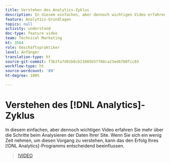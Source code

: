```yaml
---
title: Verstehen des Analytics-Zyklus
description: In diesem einfachen, aber dennoch wichtigen Video erfahren Sie, wie Sie die Daten Ihrer Site analysieren. Wenn Sie sich ein wenig Zeit nehmen, um diesen Vorgang zu verstehen, kann das den Erfolg Ihres Analytics-Programms entscheidend beeinflussen.
feature: Analytics-Grundlagen
topics: null
activity: understand
doc-type: feature video
team: Technical Marketing
kt: 3564
role: Geschäftspraktiker
level: Anfänger
translation-type: ht
source-git-commit: f3b3fa7d91b0cb21005b57768ca23ed6700fcc03
workflow-type: ht
source-wordcount: '89'
ht-degree: 100%

---
```



# Verstehen des [!DNL Analytics]-Zyklus

In diesem einfachen, aber dennoch wichtigen Video erfahren Sie mehr über die Schritte beim Analysieren der Daten Ihrer Site. Wenn Sie sich ein wenig Zeit nehmen, um diesen Vorgang zu verstehen, kann das den Erfolg Ihres [!DNL Analytics]-Programms entscheidend beeinflussen.

>[!VIDEO](https://video.tv.adobe.com/v/28950/?quality=12)
